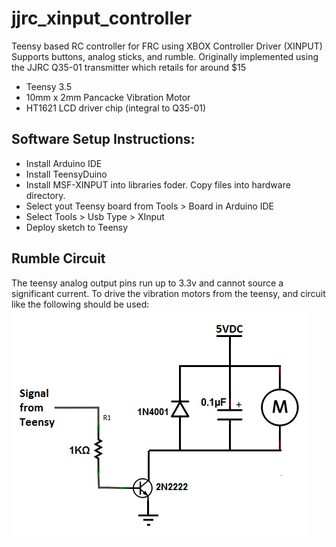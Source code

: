 # jjrc_xinput_controller

Teensy based RC controller for FRC using XBOX Controller Driver (XINPUT) 
Supports buttons, analog sticks, and rumble.
Originally implemented using the JJRC Q35-01 transmitter which retails for around $15
-  Teensy 3.5
-  10mm x 2mm Pancacke Vibration Motor
-  HT1621 LCD driver chip (integral to Q35-01)

## Software Setup Instructions:
-  Install Arduino IDE
-  Install TeensyDuino
-  Install MSF-XINPUT into libraries foder. Copy files into hardware directory.
-  Select yout Teensy board from Tools > Board in Arduino IDE
-  Select Tools > Usb Type > XInput
-  Deploy sketch to Teensy

## Rumble Circuit
The teensy analog output pins run up to 3.3v and cannot source a significant current. To drive the vibration motors from the teensy, and circuit like the following should be used:
![](images/circuit.png)
